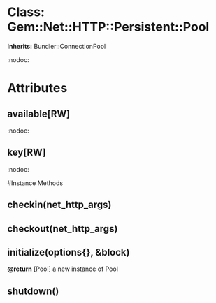 # Class: Gem::Net::HTTP::Persistent::Pool
**Inherits:** Bundler::ConnectionPool
    

:nodoc:


# Attributes
## available[RW] [](#attribute-i-available)
:nodoc:

## key[RW] [](#attribute-i-key)
:nodoc:


#Instance Methods
## checkin(net_http_args) [](#method-i-checkin)

## checkout(net_http_args) [](#method-i-checkout)

## initialize(options{}, &block) [](#method-i-initialize)

**@return** [Pool] a new instance of Pool

## shutdown() [](#method-i-shutdown)

